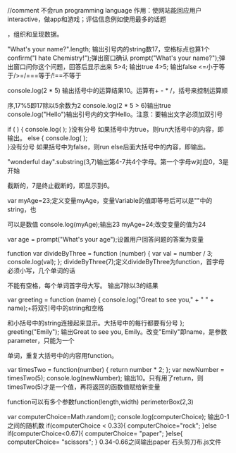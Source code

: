//comment 不会run
programming language
作用：使网站能回应用户interactive，做app和游戏；评估信息例如使用最多的话题

，组织和呈现数据。

"What's your name?".length; 输出引号内的string数17，空格标点也算1个
confirm("I hate Chemistry!");弹出窗口确认
prompt("What's your name?");弹出窗口问你这个问题，回答后显示出来
5>4; 输出true 4>5; 输出false <=小于等于/>=/===等于/!==不等于

console.log(2 * 5) 输出括号中的运算结果10。运算有+ - * /，括号来控制运算顺

序,17%5即17除以5余数为2
console.log(2 * 5 > 6)输出true
console.log("Hello")输出引号内的文字Hello。注意：要输出文字必须加双引号

if ( ) {
    console.log( );
}没有分号
如果括号中为true，则run大括号中的内容，即输出。
else {
    console.log( );  
}没有分号
如果括号中为false，则run else后面大括号中的内容，即输出。

"wonderful day".substring(3,7)输出第4-7共4个字母。第一个字母w对应0，3是开始

截断的，7是终止截断的，即显示到6。

var myAge=23;定义变量myAge，变量Variable的值即等号后可以是""中的string，也

可以是数值
console.log(myAge);输出23
myAge=24;改变变量的值为24

var age = prompt("What's your age");设置用户回答问题的答案为变量


function
var divideByThree = function (number) {
    var val = number / 3;
    console.log(val);
};
divideByThree(7);定义divideByThree为function，首字母必须小写，几个单词的话

不能有空格，每个单词首字母大写。
输出7除以3的结果

var greeting = function (name) {
    console.log("Great to see you," + " " + name);+将双引号中的string和空格

和小括号中的string连接起来显示。大括号中的每行都要有分号
};
greeting("Emily");
输出Great to see you, Emily。改变"Emily"即name，是参数parameter，只能为一个

单词，重复大括号中的内容用function。

var timesTwo = function(number) {
    return number * 2;
};
var newNumber = timesTwo(5);
console.log(newNumber);
输出10。只有用了return，则timesTwo(5)才是一个值，再将返回的函数值赋给新变量

function可以有多个参数function(length,width)  perimeterBox(2,3)

var computerChoice=Math.random();
console.log(computerChoice);
输出0-1之间的随机数
if(computerChoice < 0.33){
    computerChoice="rock";
}else if(computerChoice<0.67){
    computerChoice=  "paper";
}else{
    computerChoice= "scissors";
}
0.34-0.66之间输出paper
石头剪刀布.js文件

